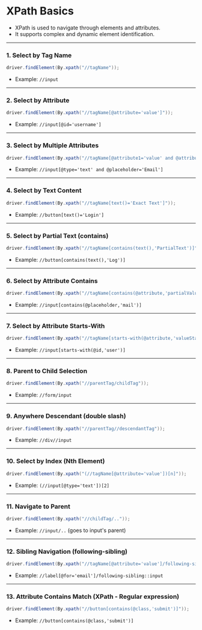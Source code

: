 # XPath Basics

- XPath is used to navigate through elements and attributes.
- It supports complex and dynamic element identification.

---

### 1. Select by Tag Name

```java
driver.findElement(By.xpath("//tagName"));
```
- Example: `//input`

---

### 2. Select by Attribute

```java
driver.findElement(By.xpath("//tagName[@attribute='value']"));
```
- Example: `//input[@id='username']`

---

### 3. Select by Multiple Attributes

```java
driver.findElement(By.xpath("//tagName[@attribute1='value' and @attribute2='value']"));
```
- Example: `//input[@type='text' and @placeholder='Email']`

---

### 4. Select by Text Content

```java
driver.findElement(By.xpath("//tagName[text()='Exact Text']"));
```
- Example: `//button[text()='Login']`

---

### 5. Select by Partial Text (contains)

```java
driver.findElement(By.xpath("//tagName[contains(text(),'PartialText')]"));
```
- Example: `//button[contains(text(),'Log')]`

---

### 6. Select by Attribute Contains

```java
driver.findElement(By.xpath("//tagName[contains(@attribute,'partialValue')]"));
```
- Example: `//input[contains(@placeholder,'mail')]`

---

### 7. Select by Attribute Starts-With

```java
driver.findElement(By.xpath("//tagName[starts-with(@attribute,'valueStart')]"));
```
- Example: `//input[starts-with(@id,'user')]`

---

### 8. Parent to Child Selection

```java
driver.findElement(By.xpath("//parentTag/childTag"));
```
- Example: `//form/input`

---

### 9. Anywhere Descendant (double slash)

```java
driver.findElement(By.xpath("//parentTag//descendantTag"));
```
- Example: `//div//input`

---

### 10. Select by Index (Nth Element)

```java
driver.findElement(By.xpath("(//tagName[@attribute='value'])[n]"));
```
- Example: `(//input[@type='text'])[2]`

---

### 11. Navigate to Parent

```java
driver.findElement(By.xpath("//childTag/.."));
```
- Example: `//input/..` (goes to input's parent)

---

### 12. Sibling Navigation (following-sibling)

```java
driver.findElement(By.xpath("//tagName[@attribute='value']/following-sibling::tagName"));
```
- Example: `//label[@for='email']/following-sibling::input`

---
### 13. Attribute Contains Match (XPath - Regular expression)

```java
driver.findElement(By.xpath("//button[contains(@class,'submit')]"));
```
- Example: `//button[contains(@class,'submit')]`

